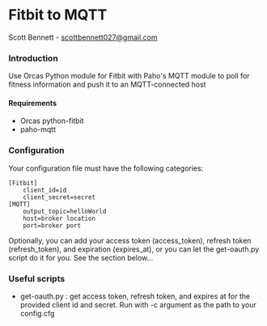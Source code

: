 # Fitbit to MQTT

Scott Bennett - scottbennett027@gmail.com

### Introduction

Use Orcas Python module for Fitbit with Paho's MQTT module to poll for fitness
information and push it to an MQTT-connected host

#### Requirements

-   Orcas python-fitbit
-   paho-mqtt

### Configuration

Your configuration file must have the following categories:

```
[Fitbit]
    client_id=id
    client_secret=secret
[MQTT]
    output_topic=helloWorld
    host=broker location
    port=broker port
```

Optionally, you can add your access token (access_token), refresh token
(refresh_token), and expiration (expires_at), or you can let the
get-oauth.py script do it for you. See the section below...

### Useful scripts

-   get-oauth.py : get access token, refresh token, and expires at for
    the provided client id and secret. Run with -c argument as the path
    to your config.cfg
